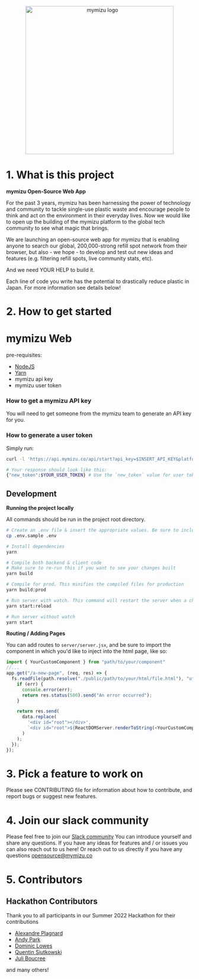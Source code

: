 <center><img  src="https://map.mymizu.co/public/images/logo.svg" width="400" alt="mymizu logo" align="center" /></center>

# 1. **What is this project**

**mymizu Open-Source Web App**

For the past 3 years, mymizu has been harnessing the power of technology and community to tackle single-use plastic waste and encourage people to think and act on the environment in their everyday lives. Now we would like to open up the building of the mymizu platform to the global tech community to see what magic that brings.

We are launching an open-source web app for mymizu that is enabling anyone to search our global, 200,000-strong refill spot network from their browser, but also - we hope - to develop and test out new ideas and features (e.g. filtering refill spots, live community stats, etc).

And we need YOUR HELP to build it.

Each line of code you write has the potential to drastically reduce plastic in Japan.
For more information see details below!

# 2. How to get started

# mymizu Web

pre-requisites:
- [NodeJS](https://nodejs.org/en/download/package-manager/)
- [Yarn](https://classic.yarnpkg.com/lang/en/docs/install/)
- mymizu api key
- mymizu user token

### How to get a mymizu API key
You will need to get someone from the mymizu team to generate an API key for you.

### How to generate a user token
Simply run:
```bash
curl -l 'https://api.mymizu.co/api/start?api_key=$INSERT_API_KEY&platform=ios&client_version=1.0.0&client_build=12345&uuid=UNIQUEUSERID'

# Your response should look like this:
{"new_token":$YOUR_USER_TOKEN} # Use the `new_token` value for user token.
```

## Development

**Running the project locally**

All commands should be run in the project root directory.
```bash
# Create an .env file & insert the appropriate values. Be sure to include your api key and user token from the previous steps.
cp .env.sample .env

# Install dependencies
yarn 

# Compile both backend & client code
# Make sure to re-run this if you want to see your changes built
yarn build

# Compile for prod. This minifies the compiled files for production
yarn build:prod

# Run server with watch. This command will restart the server when a change has been detected
yarn start:reload

# Run server without watch
yarn start
```

**Routing / Adding Pages**

You can add routes to `server/server.jsx`, and be sure to import the component in which you'd like to inject into the html page, like so:

```javascript
import { YourCustomComponent } from "path/to/your/component"
//...
app.get("/a-new-page", (req, res) => {
  fs.readFile(path.resolve("./public/path/to/your/html/file.html"), "utf8", (err, data) => {
    if (err) {
      console.error(err);
      return res.status(500).send("An error occurred");
    }

    return res.send(
      data.replace(
        '<div id="root"></div>',
        `<div id="root">${ReactDOMServer.renderToString(<YourCustomComponent />)}</div>`
      )
    );
  });
});
```

# 3. Pick a feature to work on

Please see CONTRIBUTING file for information about how to contribute, and report bugs or suggest new features.

# 4. Join our slack community

Please feel free to join our [Slack community](https://docs.google.com/forms/d/1Y87ByAJrkfp2Hk3idfg4bx1t3iDfrO5bEu9zmKv9ewg/prefill)
You can introduce yourself and share any questions. If you have any ideas for features and / or issues you can also reach out to us here!
Or reach out to us directly if you have any questions [opensource@mymizu.co](mailto:opensource@mymizu.co)

# 5. Contributors

## Hackathon Contributors

Thank you to all participants in our Summer 2022 Hackathon for their contributions

- [Alexandre Plagnard](https://github.com/alexminden)
- [Andy Park](https://github.com/atparkweb)
- [Dominic Lowes](https://github.com/SodaJyu)
- [Quentin Siutkowski](https://www.linkedin.com/in/qsiutkowski/en)
- [Juli Boucree](https://github.com/juliwithoutthee)

and many others!
